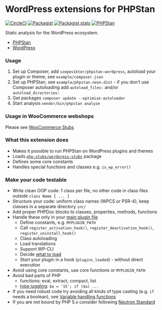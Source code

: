 # WordPress extensions for PHPStan

[![CircleCI](https://circleci.com/gh/szepeviktor/phpstan-wordpress.svg?style=svg)](https://circleci.com/gh/szepeviktor/phpstan-wordpress)
[![Packagist](https://img.shields.io/packagist/v/szepeviktor/phpstan-wordpress.svg?color=239922&style=popout)](https://packagist.org/packages/szepeviktor/phpstan-wordpress)
[![Packagist stats](https://img.shields.io/packagist/dt/szepeviktor/phpstan-wordpress.svg)](https://packagist.org/packages/szepeviktor/phpstan-wordpress/stats)
[![PHPStan](https://img.shields.io/badge/PHPStan-enabled-239922)](https://github.com/phpstan/phpstan)

Static analysis for the WordPress ecosystem.

- [PHPStan](https://phpstan.org/)
- [WordPress](https://wordpress.org/)

### Usage

1. Set up Composer, add `szepeviktor/phpstan-wordpress`, autoload your plugin or theme, see `example/composer.json`
1. Set up PHPStan, see `example/phpstan.neon.dist` - if you don't use Composer autoloading add `autoload_files:` and/or `autoload_directories:`
1. Get packages `composer update --optimize-autoloader`
1. Start analysis `vendor/bin/phpstan analyze`

### Usage in WooCommerce webshops

Please see [WooCommerce Stubs](https://github.com/php-stubs/woocommerce-stubs)

### What this extension does

- Makes it possible to run PHPStan on WordPress plugins and themes
- Loads [`php-stubs/wordpress-stubs`](https://github.com/php-stubs/wordpress-stubs) package
- Defines some core constants
- Handles special functions and classes e.g. `is_wp_error()`

### Make your code testable

- Write clean OOP code: 1 class per file, no other code in class files outside `class Name { ... }`
- Structure your code: uniform class names (WPCS or PSR-4), keep classes in a separate directory `inc/`
- Add proper PHPDoc blocks to classes, properties, methods, functions
- Handle these only in your [main plugin file](https://github.com/kingkero/wordpress-demoplugin/blob/master/wordpress-demoplugin.php)
    - Define constants, e.g. `MYPLUGIN_PATH`
    - Call `register_activation_hook()`, `register_deactivation_hook()`, `register_uninstall_hook()`
    - Class autoloading
    - Load translations
    - Support WP-CLI
    - Decide [what to load](https://github.com/szepeviktor/Toolkit4WP/blob/master/src/Is.php#L64-L73)
    - Start your plugin in a hook (`plugins_loaded`) - without direct execution
- Avoid using core constants, use core functions or `MYPLUGIN_PATH`
- Avoid bad parts of PHP
    - functions: eval, extract, compact, list
    - [type juggling](https://www.php.net/manual/en/language.types.type-juggling.php): `$a = '15'; if ($a) ...`
- If you need robust code try avoiding all kinds of type casting (e.g. `if` needs a boolean),
  see [Variable handling functions](https://www.php.net/manual/en/ref.var.php)
- If you are not bound by PHP 5.x consider following
  [Neutron Standard](https://github.com/Automattic/phpcs-neutron-standard)
